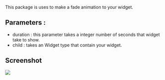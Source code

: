 This package is uses to make a fade animation to your widget.


## Parameters :
- duration : this parameter takes a integer number of seconds that widget take to show.
- child : takes an Widget type that contain your widget.


## Screenshot
<img src="https://s4.ezgif.com/save/ezgif-4-84a9606edd.gif">